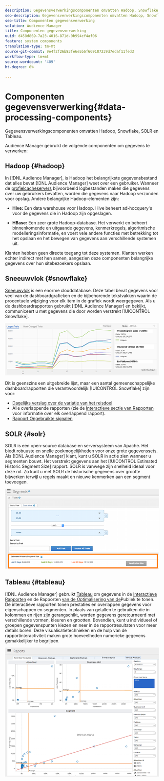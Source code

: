 ```yaml
---
description: Gegevensverwerkingscomponenten omvatten Hadoop, Snowflake, SOLR en Tableau.
seo-description: Gegevensverwerkingscomponenten omvatten Hadoop, Snowflake, SOLR en Tableau.
seo-title: Componenten gegevensverwerking
solution: Audience Manager
title: Componenten gegevensverwerking
uuid: d458d869-7a23-4016-871d-0b994cf4af06
feature: system components
translation-type: tm+mt
source-git-commit: 9e4f2f26b83fe6e5b6f669107239d7edaf11fed3
workflow-type: tm+mt
source-wordcount: '409'
ht-degree: 0%

---
```



# Componenten gegevensverwerking{#data-processing-components}

Gegevensverwerkingscomponenten omvatten Hadoop, Snowflake, SOLR en Tableau.

<!-- 

c_comproc.xml

 -->

Audience Manager gebruikt de volgende componenten om gegevens te verwerken:

## Hadoop {#hadoop}

In [!DNL Audience Manager], is Hadoop het belangrijkste gegevensbestand dat alles bevat [!DNL Audience Manager] weet over een gebruiker. Wanneer de [profielcacheservers](../../reference/system-components/components-data-collection.md) bijvoorbeeld logbestanden maken die gegevens over uw gebruikers bevatten, worden die gegevens naar Hadoop verzonden voor opslag. Andere belangrijke Hadoop-elementen zijn:

* **Hive:** Een data warehouse voor Hadoop. Hive beheert ad-hocquery&#39;s voor de gegevens die in Hadoop zijn opgeslagen.

* **HBase:** Een zeer grote Hadoop-database. Het verwerkt en beheert binnenkomende en uitgaande gegevens, kenmerkregels, algoritmische modelleringsinformatie, en voert vele andere functies met betrekking tot het opslaan en het bewegen van gegevens aan verschillende systemen uit.

Klanten hebben geen directe toegang tot deze systemen. Klanten werken echter indirect met hen samen, aangezien deze componenten belangrijke gegevens over hun sitebezoekers opslaan.

## Sneeuwvlok {#snowflake}

[Sneeuwvlok](https://www.snowflake.net/) is een enorme clouddatabase. Deze tabel bevat gegevens voor veel van de dashboardgrafieken en de bijbehorende tekstvakken waarin de procentuele wijziging voor elk item in de grafiek wordt weergegeven. Als u de dashboardrapporten gebruikt [!DNL Audience Manager] en bekijkt, communiceert u met gegevens die door worden verstrekt [!UICONTROL Snowflake].



![](assets/dashboardreport.png)

Dit is geenszins een uitgebreide lijst, maar een aantal gemeenschappelijke dashboardrapporten die verantwoordelijk [!UICONTROL Snowflake] zijn voor:

* [Dagelijks verslag over de variatie van het reisdoel](/help/using/reporting/audience-optimization-reports/daily-trait-variation-report.md)
* Alle overlappende rapporten (zie de [Interactieve sectie van Rapporten](/help/using/reporting/dynamic-reports/dynamic-reports.md) voor informatie over elk overlappend rapport).
* [Rapport Ongebruikte signalen](/help/using/reporting/dynamic-reports/unused-signals.md)

## SOLR {#solr}

SOLR is een open-source database en serversysteem van Apache. Het biedt robuuste en snelle zoekmogelijkheden voor onze grote gegevenssets. Als [!DNL Audience Manager] klant, kunt u SOLR in actie zien wanneer u segmenten bouwt. Het verstrekt gegevens aan het [!UICONTROL Estimated Historic Segment Size] rapport. SOLR is vanwege zijn snelheid ideaal voor deze rol. Zo kunt u met SOLR de historische gegevens over grootte bijwerken terwijl u regels maakt en nieuwe kenmerken aan een segment toevoegen.



![](assets/audsize.png)

## Tableau {#tableau}

[!DNL Audience Manager] gebruikt [Tableau](https://www.tableausoftware.com/) om gegevens in de [Interactieve Rapporten](../../reporting/dynamic-reports/dynamic-reports.md#interactive-and-overlap-reports) en de Rapporten [van de Optimalisering van de](../../reporting/audience-optimization-reports/audience-optimization-reports.md)Publiek te tonen. De interactieve rapporten tonen prestaties en overlappen gegevens voor eigenschappen en segmenten. In plaats van getallen te gebruiken die in kolommen en rijen zijn gerangschikt, worden gegevens geretourneerd met verschillende vormen, kleuren en grootten. Bovendien, kunt u individueel of groepen gegevenspunten kiezen en neer in de rapportresultaten voor meer details boren. Deze visualisatietechnieken en de hulp van de rapportinteractiviteit maken grote hoeveelheden numerieke gegevens gemakkelijker te begrijpen.



![](assets/advertiser_analytics.png)

